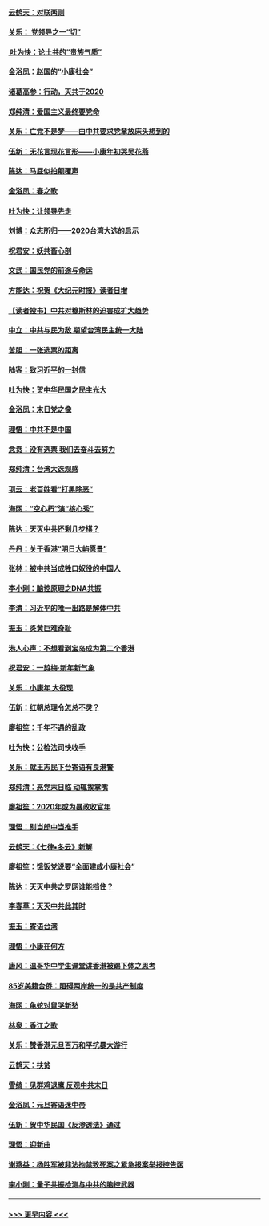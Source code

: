 #### [云鹤天：对联两则](../pages/nsc993/n11805957.md?t=01201301) 
#### [关乐： 党领导之一“切”](../pages/nsc993/n11804505.md?t=01201301) 
#### [ 吐为快：论土共的“贵族气质”](../pages/nsc993/n11804490.md?t=01201301) 
#### [金浴凤：赵国的“小康社会”](../pages/nsc993/n11804452.md?t=01201301) 
#### [诸葛高参：行动，灭共于2020](../pages/nsc993/n11804120.md?t=01201301) 
#### [郑纯清：爱国主义最终要党命](../pages/nsc993/n11802197.md?t=01201301) 
#### [关乐：亡党不是梦——由中共要求党章放床头想到的](../pages/nsc993/n11802156.md?t=01201301) 
#### [伍新：无花言现花言形——小康年初哭吴花燕](../pages/nsc993/n11800044.md?t=01201301) 
#### [陈达：马屁似拍颠覆声](../pages/nsc993/n11800010.md?t=01201301) 
#### [金浴凤：春之歌](../pages/nsc993/n11797687.md?t=01201301) 
#### [吐为快：让领导先走](../pages/nsc993/n11797512.md?t=01201301) 
#### [刘博：众志所归——2020台湾大选的启示](../pages/nsc993/n11796878.md?t=01201301) 
#### [祝君安：妖共畜心剖](../pages/nsc993/n11794273.md?t=01201301) 
#### [文武：国民党的前途与命运](../pages/nsc993/n11794198.md?t=01201301) 
#### [方能达：祝贺《大纪元时报》读者日增](../pages/nsc993/n11793807.md?t=01201301) 
#### [【读者投书】中共对穆斯林的迫害成扩大趋势](../pages/nsc993/n11791371.md?t=01201301) 
#### [中立：中共与民为敌 期望台湾民主统一大陆](../pages/nsc993/n11790392.md?t=01201301) 
#### [苦胆：一张选票的距离](../pages/nsc993/n11788914.md?t=01201301) 
#### [陆客：致习近平的一封信](../pages/nsc993/n11788867.md?t=01201301) 
#### [吐为快：贺中华民国之民主光大](../pages/nsc993/n11788618.md?t=01201301) 
#### [金浴凤：末日党之像](../pages/nsc993/n11787475.md?t=01201301) 
#### [理悟：中共不是中国](../pages/nsc993/n11787463.md?t=01201301) 
#### [念贲：没有选票  我们去奋斗去努力](../pages/nsc993/n11787398.md?t=01201301) 
#### [郑纯清：台湾大选观感](../pages/nsc993/n11786210.md?t=01201301) 
#### [项云：老百姓看“打黑除恶”](../pages/nsc993/n11785398.md?t=01201301) 
#### [海网：“空心朽”演“核心秀”](../pages/nsc993/n11783874.md?t=01201301) 
#### [陈达：天灭中共还剩几步棋？](../pages/nsc993/n11783719.md?t=01201301) 
#### [丹丹：关于香港“明日大屿愿景”](../pages/nsc993/n11783273.md?t=01201301) 
#### [张林：被中共当成牲口奴役的中国人](../pages/nsc993/n11782397.md?t=01201301) 
#### [李小刚：脑控原理之DNA共振](../pages/nsc993/n11780962.md?t=01201301) 
#### [李清：习近平的唯一出路是解体中共](../pages/nsc993/n11780866.md?t=01201301) 
#### [振玉：炎黄巨难奇耻](../pages/nsc993/n11779632.md?t=01201301) 
#### [港人心声：不想看到宝岛成为第二个香港](../pages/nsc993/n11778817.md?t=01201301) 
#### [祝君安：一剪梅‧新年新气象](../pages/nsc993/n11776340.md?t=01201301) 
#### [关乐：小康年 大役现](../pages/nsc993/n11774213.md?t=01201301) 
#### [伍新：红朝总理令怎总不灵？](../pages/nsc993/n11770813.md?t=01201301) 
#### [廖祖笙：千年不遇的乱政](../pages/nsc993/n11770373.md?t=01201301) 
#### [吐为快：公检法司快收手](../pages/nsc993/n11770359.md?t=01201301) 
#### [关乐：就王志民下台寄语有良港警](../pages/nsc993/n11769903.md?t=01201301) 
#### [郑纯清：恶党末日临 动辄挨掌嘴](../pages/nsc993/n11769356.md?t=01201301) 
#### [廖祖笙：2020年或为暴政收官年](../pages/nsc993/n11768216.md?t=01201301) 
#### [理悟：别当郎中当推手](../pages/nsc993/n11768243.md?t=01201301) 
#### [云鹤天：《七律▪冬云》新解](../pages/nsc993/n11768204.md?t=01201301) 
#### [廖祖笙：饿饭党说要“全面建成小康社会”](../pages/nsc993/n11767482.md?t=01201301) 
#### [陈达：天灭中共之罗网谁能挡住？](../pages/nsc993/n11767465.md?t=01201301) 
#### [李春草：天灭中共此其时](../pages/nsc993/n11767452.md?t=01201301) 
#### [振玉：寄语台湾](../pages/nsc993/n11767432.md?t=01201301) 
#### [理悟：小康在何方](../pages/nsc993/n11767394.md?t=01201301) 
#### [唐风：温哥华中学生课堂讲香港被踢下体之思考](../pages/nsc993/n11766848.md?t=01201301) 
#### [85岁美籍台侨：阻碍两岸统一的是共产制度](../pages/nsc993/n11765043.md?t=01201301) 
#### [海网：龟蛇对鼠哭新愁](../pages/nsc993/n11764895.md?t=01201301) 
#### [林泉：香江之歌](../pages/nsc993/n11764415.md?t=01201301) 
#### [关乐：赞香港元旦百万和平抗暴大游行](../pages/nsc993/n11764382.md?t=01201301) 
#### [云鹤天：扶贫](../pages/nsc993/n11764245.md?t=01201301) 
#### [雪绮：见群鸡退鹰  反观中共末日](../pages/nsc993/n11762112.md?t=01201301) 
#### [金浴凤：元旦寄语迷中帝](../pages/nsc993/n11761788.md?t=01201301) 
#### [伍新：贺中华民国《反渗透法》通过](../pages/nsc993/n11761994.md?t=01201301) 
#### [理悟：迎新曲](../pages/nsc993/n11761152.md?t=01201301) 
#### [谢燕益：杨胜军被非法拘禁致死案之紧急报案举报控告函](../pages/nsc993/n11756134.md?t=01201301) 
#### [李小刚：量子共振检测与中共的脑控武器](../pages/nsc993/n11754518.md?t=01201301) 

----
#### [ >>> 更早内容 <<< ](../indexes/nsc993-earlier.md)
